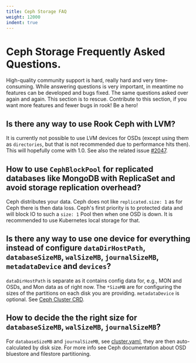 ```yaml
---
title: Ceph Storage FAQ
weight: 12000
indent: true
---
```


# Ceph Storage Frequently Asked Questions.

High-quality community support is hard, really hard and very time-consuming. While answering questions is very important, in meantime no features can be developed and bugs fixed. The same questions asked over again and again. This section is to rescue. Contribute to this section, if you want more features and fewer bugs in rook! Be a hero!

## Is there any way to use Rook Ceph with LVM?

It is currently not possible to use LVM devices for OSDs (except using them as `directories`, but that is not recommended due to performance hits then). This will hopefully come with 1.0. See also the related issue [#2047](https://github.com/rook/rook/issues/2047).

## How to use `CephBlockPool` for replicated databases like MongoDB with ReplicaSet and avoid storage replication overhead?

Ceph distributes your data. Ceph does not like `replicated.size: 1` as for Ceph there is then data loss. Ceph's first priority is to protected data and will block IO to such a `size: 1` Pool then when one OSD is down. It is recommended to use Kubernetes local storage for that.

## Is there any way to use one device for everything instead of configure `dataDirHostPath`, `databaseSizeMB`, `walSizeMB`, `journalSizeMB`, `metadataDevice` and `devices`?

`dataDirHostPath` is separate as it contains config data for, e.g., MON and OSDs, and Mon data as of right now. The `*SizeMB` are for configuring the sizes of the partitions on each disk you are providing. `metadataDevice` is optional. See [Ceph Cluster CRD](https://rook.io/docs/rook/v0.9/ceph-cluster-crd.html).

## How to decide the the right size for `databaseSizeMB`, `walSizeMB`, `journalSizeMB`?

For `databaseSizeMB` and `journalSizeMB`, see [cluster.yaml](https://github.com/rook/rook/blob/release-0.9/cluster/examples/kubernetes/ceph/cluster.yaml#L236-L237), they are then auto-calculated by disk size. For more info see Ceph documentation about OSD bluestore and filestore partitioning.

